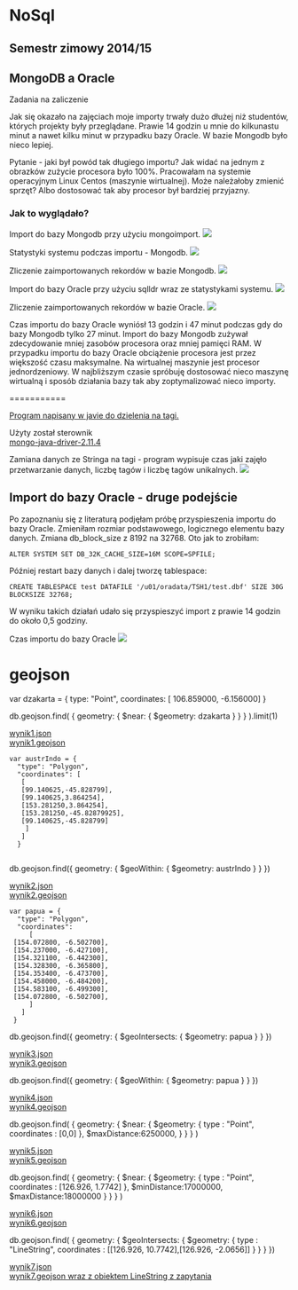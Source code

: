 # NoSql 

## Semestr zimowy 2014/15

## MongoDB a Oracle

Zadania na zaliczenie

Jak się okazało na zajęciach moje importy trwały dużo dłużej niż studentów, których projekty były przeglądane.
Prawie 14 godzin u mnie do kilkunastu minut a nawet kilku minut w przypadku bazy Oracle. W bazie Mongodb było nieco lepiej.

Pytanie - jaki był powód tak długiego importu? Jak widać na jednym z obrazków zużycie procesora było 100%.
Pracowałam na systemie operacyjnym Linux Centos (maszynie wirtualnej). Może należałoby zmienić sprzęt? Albo dostosować tak aby procesor był bardziej przyjazny.

### Jak to wyglądało?

Import do bazy Mongodb przy użyciu mongoimport.
 <img src="https://github.com/wardzinskaj/nosqlzal/blob/master/java_project/mongodb_import.png"> 
 
Statystyki systemu podczas importu - Mongodb.
 <img src="https://github.com/wardzinskaj/nosqlzal/blob/master/java_project/mongodb_system.png"> 
 
Zliczenie zaimportowanych rekordów w bazie Mongodb. 
 <img src="https://github.com/wardzinskaj/nosqlzal/blob/master/java_project/mongo_count.png"> 
 
Import do bazy Oracle przy użyciu sqlldr wraz ze statystykami systemu.
 <img src="https://github.com/wardzinskaj/nosqlzal/blob/master/java_project/oracle_system.png">

Zliczenie zaimportowanych rekordów w bazie Oracle. 
<img src="https://github.com/wardzinskaj/nosqlzal/blob/master/java_project/oracle_count.png">

Czas importu do bazy Oracle wyniósł 13 godzin i 47 minut podczas gdy do bazy Mongodb tylko 27 minut.
Import do bazy Mongodb zużywał zdecydowanie mniej zasobów procesora oraz mniej pamięci RAM.
W przypadku importu do bazy Oracle obciążenie procesora jest przez większość czasu maksymalne.
Na wirtualnej maszynie jest procesor jednordzeniowy.
W najbliższym czasie spróbuję dostosować nieco maszynę wirtualną i sposób działania bazy tak aby zoptymalizować nieco importy.

=========== 
 
[Program napisany w javie do dzielenia na tagi.](https://github.com/wardzinskaj/geojson/blob/master/Zad1c.java)

Użyty został sterownik  
[mongo-java-driver-2.11.4](http://central.maven.org/maven2/org/mongodb/mongo-java-driver)


Zamiana danych ze Stringa na tagi - program wypisuje czas jaki zajęło przetwarzanie danych, liczbę tagów i liczbę tagów unikalnych.
<img src="https://github.com/wardzinskaj/geojson/blob/master/zamiana_na_tagi_java.PNG"> 

## Import do bazy Oracle - druge podejście

Po zapoznaniu się z literaturą podjęłam próbę przyspieszenia importu do bazy Oracle. Zmieniłam rozmiar podstawowego, logicznego elementu bazy danych. Zmiana db_block_size z 8192 na 32768. Oto jak to zrobiłam:
 
    ALTER SYSTEM SET DB_32K_CACHE_SIZE=16M SCOPE=SPFILE;

Później restart bazy danych i dalej tworzę tablespace:
 
    CREATE TABLESPACE test DATAFILE '/u01/oradata/TSH1/test.dbf' SIZE 30G BLOCKSIZE 32768;
 
W wyniku takich działań udało się przyspieszyć import z prawie 14 godzin do około 0,5 godziny.

Czas importu do bazy Oracle
<img src="https://github.com/wardzinskaj/geojson/blob/master/czas.JPG">

geojson
=======

var dzakarta = { type: "Point", coordinates: [ 106.859000, -6.156000] }

db.geojson.find( { geometry: { $near: { $geometry: dzakarta } } } ).limit(1)

[wynik1.json](https://github.com/wardzinskaj/geojson/blob/master/wynik1.json)<br>
[wynik1.geojson](https://github.com/wardzinskaj/geojson/blob/master/near1.geojson) 

```
var austrIndo = {
  "type": "Polygon", 
  "coordinates": [
   [
   [99.140625,-45.828799], 
   [99.140625,3.864254], 
   [153.281250,3.864254], 
   [153.281250,-45.82879925],
   [99.140625,-45.828799] 
   	] 
   ] 
  }
  
  ```

db.geojson.find({ geometry: { $geoWithin: { $geometry: austrIndo } } })

[wynik2.json](https://github.com/wardzinskaj/geojson/blob/master/wynik8.json)<br>
[wynik2.geojson](https://github.com/wardzinskaj/geojson/blob/master/wynik8.geojson)

```
var papua = {
  "type": "Polygon",
  "coordinates": 
     [
 [154.072800, -6.502700],
 [154.237000, -6.427100],
 [154.321100, -6.442300],
 [154.328300, -6.365800],
 [154.353400, -6.473700],
 [154.458000, -6.484200],
 [154.583100, -6.499300],
 [154.072800, -6.502700],
     ]
   ]
 }
```

db.geojson.find({ geometry: { $geoIntersects: { $geometry: papua } } })

[wynik3.json](https://github.com/wardzinskaj/geojson/blob/master/wynik2.json)<br>
[wynik3.geojson](https://github.com/wardzinskaj/geojson/blob/master/wynik2.geojson)


db.geojson.find({ geometry: { $geoWithin: { $geometry: papua } } })

[wynik4.json](https://github.com/wardzinskaj/geojson/blob/master/wynik3.json)<br>
[wynik4.geojson](https://github.com/wardzinskaj/geojson/blob/master/wynik3.geojson)

db.geojson.find( {  geometry: {   $near: {    $geometry: {     type : "Point",      coordinates : [0,0]    },    $maxDistance:6250000,   }  } } )

[wynik5.json](https://github.com/wardzinskaj/geojson/blob/master/wynik5.json)<br>
[wynik5.geojson](https://github.com/wardzinskaj/geojson/blob/master/wynik5.geojson)

db.geojson.find( {  geometry: {   $near: {    $geometry: {     type : "Point",      coordinates : [126.926, 1.7742]    },    $minDistance:17000000, $maxDistance:18000000   }  } } )

[wynik6.json](https://github.com/wardzinskaj/geojson/blob/master/wynik6.json)<br>
[wynik6.geojson](https://github.com/wardzinskaj/geojson/blob/master/wynik6.geojson)

db.geojson.find( {   geometry: {    $geoIntersects: {     $geometry: {      type : "LineString",       coordinates : [[126.926, 10.7742],[126.926, -2.0656]]     }    }   }  })

[wynik7.json](https://github.com/wardzinskaj/geojson/blob/master/wynik7.json)<br>
[wynik7.geojson wraz z obiektem LineString z zapytania](https://github.com/wardzinskaj/geojson/blob/master/wynik7.geojson)


